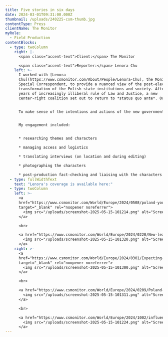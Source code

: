 ```yaml
---
title: Five stories in six days
date: 2024-03-01T09:31:00.000Z
thumbnail: /uploads/240225-csm-thumb.jpg
contentType: Press
clientName: The Monitor
myRole:
  - Field Production
contentBlocks:
  - type: twoColumn
    right: |-
      <span class="accent-text">Client:</span> The Monitor

      <span class="accent-text">Reporter:</span> Lenora Chu
    left: >-
      I worked with [Lenora
      Chu](https://www.csmonitor.com/About/People/Lenora-Chu), the Monitor's
      Special Correspondent, to provide a nuanced view of the post-election
      transformation of the Polish state institutions and society. After eight
      years of increasingly illiberal rule of Law and Justice, a new
      center-right coalition set out to return to *status quo ante*. Or was it?


      To make sense of the intentions and actions of the new government, we spend several busy days interviewing journalists, politicians, experts and ordinary Poles.


      My engagement included:


      * researching themes and characters

      * managing access and logistics

      * translating interviews (on location and during editing)

      * photographing the characters

      * post-production fact-checking and liaising with the characters
  - type: fullWidthText
    text: "Lenora's coverage is available here:"
  - type: twoColumn
    left: >-
      <a
      href="https://www.csmonitor.com/World/Europe/2024/0508/poland-young-voters-participation-tusk"
      target="_blank" rel="noopener noreferrer">
        <img src="/uploads/screenshot-2025-05-15-101214.png" alt="Screenshot of an article: Young Poles led a political revolition. Now they need to learn patience.">
      </a>

      <br>

      <a href="https://www.csmonitor.com/World/Europe/2024/0220/New-leader-wants-to-clean-up-Poland.-Does-public-trust-him-to-do-so" target="_blank" rel="noopener noreferrer">
        <img src="/uploads/screenshot-2025-05-15-101320.png" alt="Screenshot of an article: New leader wants to 'clean up' Poland. Does public trust him to do so?">
      </a>
    right: >-
      <a
      href="https://www.csmonitor.com/World/Europe/2024/0301/Expecting-goodness-to-prevail-journalists-clean-up-Poland-s-state-media"
      target="_blank" rel="noopener noreferrer">
        <img src="/uploads/screenshot-2025-05-15-101300.png" alt="Screenshot of an article: ‘Expecting goodness to prevail,’ journalists clean up Poland’s state media">
      </a>

      <br>

      <a href="https://www.csmonitor.com/World/Europe/2024/0209/Poland-appears-torn-by-abortion.-Research-hints-divide-isn-t-so-deep" target="_blank" rel="noopener noreferrer">
        <img src="/uploads/screenshot-2025-05-15-101311.png" alt="Screenshot of an article: Poland appears torn by abortion. Research hints divide isn’t so deep.">
      </a>

      <br>

      <a href="https://www.csmonitor.com/World/Europe/2024/1002/influencer-Ewa-Letowska-Poland-democracy-Facebook" target="_blank" rel="noopener noreferrer">
        <img src="/uploads/screenshot-2025-05-15-101224.png" alt="Screenshot of an article: Her power in Poland came accidentally. She kept it with stamina – and Facebook.">
      </a>
---
```

